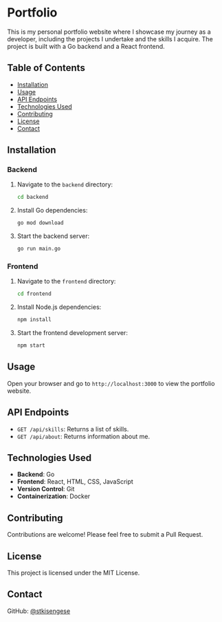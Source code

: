 # Portfolio

This is my personal portfolio website where I showcase my journey as a developer, including the projects I undertake and the skills I acquire. The project is built with a Go backend and a React frontend.

## Table of Contents

- [Installation](#installation)
- [Usage](#usage)
- [API Endpoints](#api-endpoints)
- [Technologies Used](#technologies-used)
- [Contributing](#contributing)
- [License](#license)
- [Contact](#contact)


## Installation

### Backend

1. Navigate to the `backend` directory:
    ```sh
    cd backend
    ```

2. Install Go dependencies:
    ```sh
    go mod download
    ```

3. Start the backend server:
    ```sh
    go run main.go
    ```

### Frontend

1. Navigate to the `frontend` directory:
    ```sh
    cd frontend
    ```

2. Install Node.js dependencies:
    ```sh
    npm install
    ```

3. Start the frontend development server:
    ```sh
    npm start
    ```

## Usage

Open your browser and go to `http://localhost:3000` to view the portfolio website.

## API Endpoints

- `GET /api/skills`: Returns a list of skills.
- `GET /api/about`: Returns information about me.

## Technologies Used

- **Backend**: Go
- **Frontend**: React, HTML, CSS, JavaScript
- **Version Control**: Git
- **Containerization**: Docker

## Contributing

Contributions are welcome! Please feel free to submit a Pull Request.

## License

This project is licensed under the MIT License.

## Contact

GitHub: [@stkisengese](https://github.com/stkisengese)
